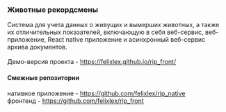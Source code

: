 ### Животные рекордсмены
Система для учета данных о живущих и вымерших животных, а также их отличительных показателей, включающую в себя веб-сервис, веб-приложение, React native приложение и асинхронный веб-сервис архива документов.<br>
<br>
Демо-версия проекта - https://felixlex.github.io/rip_front/ <br>

#### Смежные репозитории
нативное приложение - https://github.com/felixlex/rip_native <br>
фронтенд - https://github.com/felixlex/rip_front <br>
